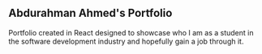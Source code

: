 ## Abdurahman Ahmed's Portfolio

Portfolio created in React designed to showcase who I am as a student in the software development industry and hopefully gain a job through it.